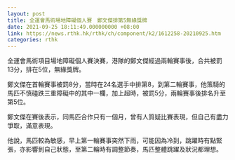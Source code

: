 ```yaml
---
layout: post
title: 全運會馬術場地障礙個人賽　鄭文傑排第5無緣獎牌
date: 2021-09-25 18:11:49.000000000 +08:00
link: https://news.rthk.hk/rthk/ch/component/k2/1612258-20210925.htm
categories: rthk
---
```


全運會馬術項目場地障礙個人賽決賽，港隊的鄭文傑經過兩輪賽事後，合共被罰13分，排在5位，無緣獎牌。

鄭文傑在首輪賽事被罰8分，當時在24名選手中排第8，到第二輪賽事，他策騎的馬匹不慎碰跌三重障礙中的其中一欄，加上超時，被罰5分，兩輪賽事後排名升至第5位。

鄭文傑在賽後表示，同馬匹合作只有一個月，曾有人質疑比賽表現，但自己有盡力爭取，滿意表現。

他說，馬匹較為敏感，早上第一輪賽事突然下雨，可能因為冷到，跳躍時有點緊張，亦影響到自己狀態，至第二輪時有調整節奏，馬匹整體跳躍及狀況都理想。
